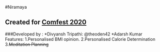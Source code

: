 #Niramaya
## Created for [Comfest 2020](http://www.comfest.in)
###Developed by :
*Divyansh Tripathi: @theoden42
*Adarsh Kumar
Features:
1.Personalised BMI opinion.
2.Personalised Calorie Determination
3.~~Meditation Planning~~